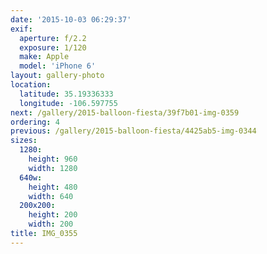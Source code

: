 ```yaml
---
date: '2015-10-03 06:29:37'
exif:
  aperture: f/2.2
  exposure: 1/120
  make: Apple
  model: 'iPhone 6'
layout: gallery-photo
location:
  latitude: 35.19336333
  longitude: -106.597755
next: /gallery/2015-balloon-fiesta/39f7b01-img-0359
ordering: 4
previous: /gallery/2015-balloon-fiesta/4425ab5-img-0344
sizes:
  1280:
    height: 960
    width: 1280
  640w:
    height: 480
    width: 640
  200x200:
    height: 200
    width: 200
title: IMG_0355
---
```

